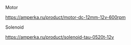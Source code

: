 Motor

https://amperka.ru/product/motor-dc-12mm-12v-600rpm

Solenoid
 
https://amperka.ru/product/solenoid-tau-0520t-12v